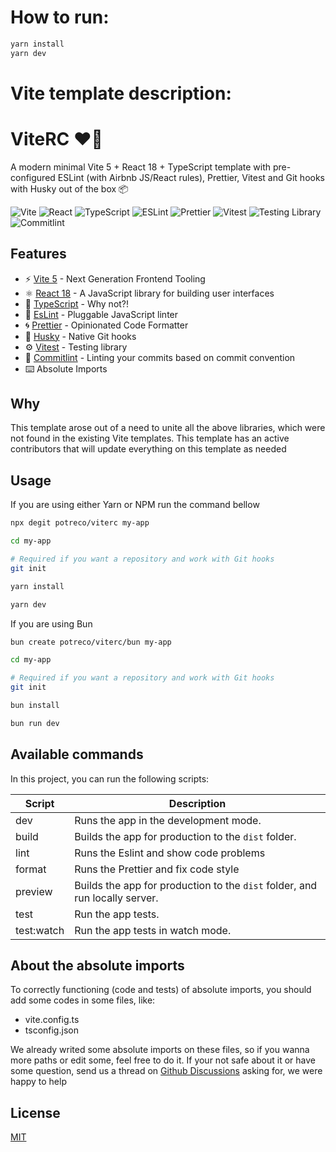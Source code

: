 # How to run:
```bash
yarn install
yarn dev
```

# Vite template description:

# ViteRC ❤️‍🔥

A modern minimal Vite 5 + React 18 + TypeScript template with pre-configured ESLint (with Airbnb JS/React rules), Prettier, Vitest and Git hooks with Husky out of the box 📦

![Vite](https://img.shields.io/badge/Vite-B73BFE?style=for-the-badge&logo=vite&logoColor=FFD62E)
![React](https://img.shields.io/badge/React-20232A?style=for-the-badge&logo=react&logoColor=61DAFB)
![TypeScript](https://img.shields.io/badge/TypeScript-007ACC?style=for-the-badge&logo=typescript&logoColor=white)
![ESLint](https://img.shields.io/badge/eslint-3A33D1?style=for-the-badge&logo=eslint&logoColor=white)
![Prettier](https://img.shields.io/badge/prettier-1A2C34?style=for-the-badge&logo=prettier&logoColor=F7BA3E)
![Vitest](https://img.shields.io/badge/vitest-C21325?style=for-the-badge&logo=vitest&logoColor=white)
![Testing Library](https://img.shields.io/badge/testing%20library-E33332?style=for-the-badge&logo=testing-library&logoColor=white)
![Commitlint](https://img.shields.io/badge/commitlint-000000?style=for-the-badge&logo=commitlint&logoColor=white)

## Features

- ⚡️ [Vite 5](https://vitejs.dev/) - Next Generation Frontend Tooling
- ⚛️ [React 18](https://reactjs.org/) - A JavaScript library for building user interfaces
- 💎 [TypeScript](https://www.typescriptlang.org/) - Why not?!
- 🔨 [EsLint](https://eslint.org/) - Pluggable JavaScript linter
- 🌀 [Prettier](https://prettier.io) - Opinionated Code Formatter
- 🐺 [Husky](https://github.com/typicode/husky) - Native Git hooks
- ⚙️ [Vitest](https://vitest.dev/guide/) - Testing library
- 📑 [Commitlint](https://commitlint.js.org/) - Linting your commits based on commit convention
- ⌨️ Absolute Imports

## Why

This template arose out of a need to unite all the above libraries, which were not found in the existing Vite templates. This template has an active contributors that will update everything on this template as needed

## Usage


If you are using either Yarn or NPM run the command bellow
```bash
npx degit potreco/viterc my-app

cd my-app

# Required if you want a repository and work with Git hooks
git init

yarn install

yarn dev
```

If you are using Bun
```bash
bun create potreco/viterc/bun my-app

cd my-app

# Required if you want a repository and work with Git hooks
git init

bun install

bun run dev
```

## Available commands

<p>In this project, you can run the following scripts:</p>

| Script     | Description                                                                 |
| ---------- | --------------------------------------------------------------------------- |
| dev        | Runs the app in the development mode.                                       |
| build      | Builds the app for production to the `dist` folder.                         |
| lint       | Runs the Eslint and show code problems                                      |
| format     | Runs the Prettier and fix code style                                        |
| preview    | Builds the app for production to the `dist` folder, and run locally server. |
| test       | Run the app tests.                                                          |
| test:watch | Run the app tests in watch mode.                                            |

## About the absolute imports

To correctly functioning (code and tests) of absolute imports, you should add some codes in some files, like:

- vite.config.ts
- tsconfig.json

We already writed some absolute imports on these files, so if you wanna more paths or edit some, feel free to do it.
If your not safe about it or have some question, send us a thread on [Github Discussions](https://github.com/potreco/viterc/discussions/new?category=q-a) asking for, we were happy to help

## License

[MIT](https://choosealicense.com/licenses/mit/)
